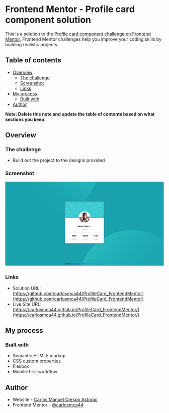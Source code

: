 # Frontend Mentor - Profile card component solution

This is a solution to the [Profile card component challenge on Frontend Mentor](https://www.frontendmentor.io/challenges/profile-card-component-cfArpWshJ). Frontend Mentor challenges help you improve your coding skills by building realistic projects. 

## Table of contents

- [Overview](#overview)
  - [The challenge](#the-challenge)
  - [Screenshot](#screenshot)
  - [Links](#links)
- [My process](#my-process)
  - [Built with](#built-with)
- [Author](#author)

**Note: Delete this note and update the table of contents based on what sections you keep.**

## Overview

### The challenge

- Build out the project to the designs provided

### Screenshot

![](./screenshot.jpg)

### Links

- Solution URL: [https://github.com/carlosmca44/ProfileCard_FrontendMentor](https://github.com/carlosmca44/ProfileCard_FrontendMentor)
- Live Site URL: [https://carlosmca44.github.io/ProfileCard_FrontendMentor/](https://carlosmca44.github.io/ProfileCard_FrontendMentor/)

## My process

### Built with

- Semantic HTML5 markup
- CSS custom properties
- Flexbox
- Mobile-first workflow

## Author

- Website - [Carlos Manuel Crespo Astorac](https://github.com/carlosmca44)
- Frontend Mentor - [@carlosmca44](https://www.frontendmentor.io/profile/carlosmca44)